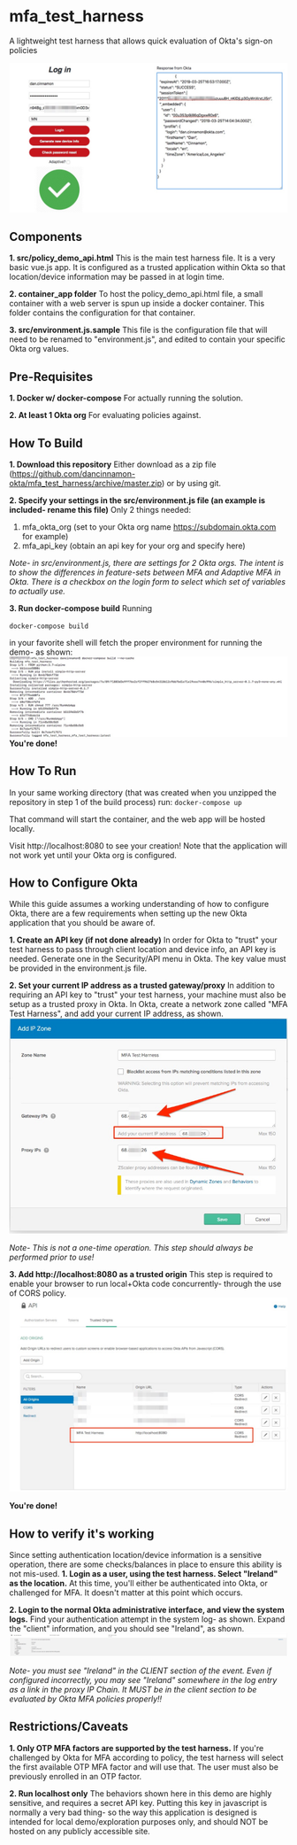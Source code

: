 # mfa_test_harness
A lightweight test harness that allows quick evaluation of Okta's sign-on policies

![MFA Test Harness Screenshot](https://github.com/dancinnamon-okta/mfa_test_harness/blob/master/readme_images/screenshot.jpg "MFA Test Harness Screenshot")

## Components
**1. src/policy_demo_api.html**
  This is the main test harness file.  It is a very basic vue.js app.  It is configured as a trusted application within Okta so that location/device information may be passed in at login time.

**2. container_app folder**
  To host the policy_demo_api.html file, a small container with a web server is spun up inside a docker container.  This folder contains the configuration for that container.

**3. src/environment.js.sample**
  This file is the configuration file that will need to be renamed to "environment.js", and edited to contain your specific Okta org values.

## Pre-Requisites
**1. Docker w/ docker-compose**
  For actually running the solution.

**2. At least 1 Okta org**
  For evaluating policies against.

## How To Build
**1. Download this repository**
    Either download as a zip file (https://github.com/dancinnamon-okta/mfa_test_harness/archive/master.zip) or by using git.

**2. Specify your settings in the src/environment.js file (an example is included- rename this file)**
   Only 2 things needed:
   1. mfa_okta_org (set to your Okta org name https://subdomain.okta.com for example)
   2. mfa_api_key (obtain an api key for your org and specify here)

   *Note- in src/environment.js, there are settings for 2 Okta orgs.  The intent is to show the differences in feature-sets between MFA and Adaptive MFA in Okta.  There is a checkbox on the login form to select which set of variables to actually use.*

**3. Run docker-compose build**
Running

`docker-compose build`

in your favorite shell will fetch the proper environment for running the demo- as shown:
![MFA Test Harness Docker Build](https://github.com/dancinnamon-okta/mfa_test_harness/blob/master/readme_images/Docker_Build.jpg "MFA Test Harness Docker Build")
**You're done!**

## How To Run
In your same working directory (that was created when you unzipped the repository in step 1 of the build process) run:
`docker-compose up`

That command will start the container, and the web app will be hosted locally.

Visit http://localhost:8080 to see your creation!  Note that the application will not work yet until your Okta org is configured.

## How to Configure Okta
While this guide assumes a working understanding of how to configure Okta, there are a few requirements when setting up the new Okta application that you should be aware of.

**1. Create an API key (if not done already)**
  In order for Okta to "trust" your test harness to pass through client location and device info, an API key is needed.  Generate one in the Security/API menu in Okta.  The key value must be provided in the environment.js file.

**2. Set your current IP address as a trusted gateway/proxy**
  In addition to requiring an API key to "trust" your test harness, your machine must also be setup as a trusted proxy in Okta.  In Okta, create a network zone called "MFA Test Harness", and add your current IP address, as shown.
  ![MFA Test Harness Network Zone](https://github.com/dancinnamon-okta/mfa_test_harness/blob/master/readme_images/Network_Zone.jpg "MFA Test Harness Network Zone")

  *Note- This is not a one-time operation.  This step should always be performed prior to use!*

**3. Add http://localhost:8080 as a trusted origin**
  This step is required to enable your browser to run local+Okta code concurrently- through the use of CORS policy.
  ![MFA Test Harness Trusted Origin](https://github.com/dancinnamon-okta/mfa_test_harness/blob/master/readme_images/Trusted_Origin.jpg "MFA Test Harness Trusted Origin")

**You're done!**

## How to verify it's working
Since setting authentication location/device information is a sensitive operation, there are some checks/balances in place to ensure this ability is not mis-used.
**1. Login as a user, using the test harness.  Select "Ireland" as the location.**
At this time, you'll either be authenticated into Okta, or challenged for MFA.  It doesn't matter at this point which occurs.

**2. Login to the normal Okta administrative interface, and view the system logs.**
Find your authentication attempt in the system log- as shown.  Expand the "client" information, and you should see "Ireland", as shown.
![MFA Test Harness Log Example](https://github.com/dancinnamon-okta/mfa_test_harness/blob/master/readme_images/Log_Example.jpg "MFA Test Harness Log Example")

*Note- you must see "Ireland" in the CLIENT section of the event.  Even if configured incorrectly, you may see "Ireland" somewhere in the log entry as a link in the proxy IP Chain.  It MUST be in the client section to be evaluated by Okta MFA policies properly!!*


## Restrictions/Caveats
**1. Only OTP MFA factors are supported by the test harness.**
If you're challenged by Okta for MFA according to policy, the test harness will select the first available OTP MFA factor and will use that.  The user must also be previously enrolled in an OTP factor.

**2. Run localhost only**
The behaviors shown here in this demo are highly sensitive, and requires a secret API key.  Putting this key in javascript is normally a very bad thing- so the way this application is designed is intended for local demo/exploration purposes only, and should NOT be hosted on any publicly accessible site.
